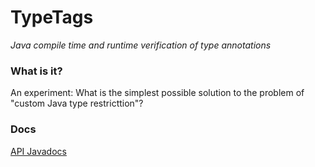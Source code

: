 # TypeTags
_Java compile time and runtime verification of type annotations_

### What is it?

An experiment: What is the simplest possible solution to the problem of "custom Java type restricttion"?

### Docs

[API Javadocs](https://archiecobbs.github.io/typetags/site/apidocs/org/dellroad/typetag/core/TypeTag.html)
